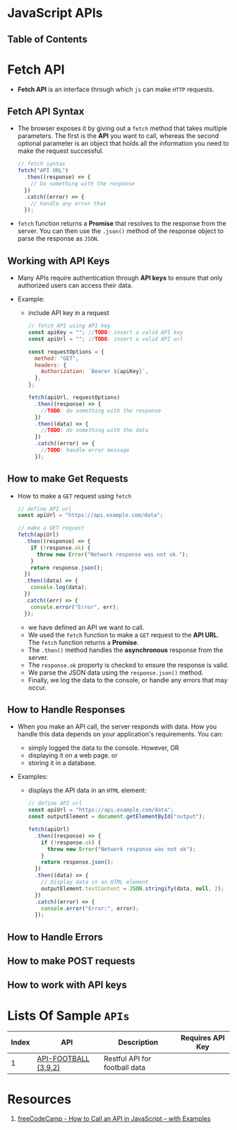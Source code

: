 # JavaScript APIs

## Table of Contents

# Fetch API

- **Fetch API** is an interface through which `js` can make `HTTP` requests.

## Fetch API Syntax

- The browser exposes it by giving out a `fetch` method that takes multiple parameters. The first is the **API** you want to call, whereas the second optional parameter is an object that holds all the information you need to make the request successful.

  ```js
  // fetch syntax
  fetch("API URL")
    .then((response) => {
      // Do something with the response
    })
    .catch((error) => {
      // handle any error that
    });
  ```

- `fetch` function returns a **Promise** that resolves to the response from the server. You can then use the `.json()` method of the response object to parse the response as `JSON`.

## Working with API Keys

- Many APIs require authentication through **API keys** to ensure that only authorized users can access their data.
- Example:

  - include API key in a request

    ```js
    // fetch API using API key
    const apiKey = ""; //TODO: insert a valid API key
    const apiUrl = ""; //TODO: insert a valid API url

    const requestOptions = {
      method: "GET",
      headers: {
        Authorization: `Bearer ${apiKey}`,
      },
    };

    fetch(apiUrl, requestOptions)
      .then((response) => {
        //TODO: do something with the response
      })
      .then((data) => {
        //TODO: do something with the data
      })
      .catch((error) => {
        //TODO: handle error message
      });
    ```

## How to make Get Requests

- How to make a `GET` request using `fetch`

  ```js
  // define API url
  const apiUrl = "https://api.example.com/data";

  // make a GET request
  fetch(apiUrl)
    .then((response) => {
      if (!response.ok) {
        throw new Error("Network response was not ok.");
      }
      return response.json();
    })
    .then((data) => {
      console.log(data);
    })
    .catch((err) => {
      console.error("Error", err);
    });
  ```

  - we have defined an API we want to call.
  - We used the `fetch` function to make a `GET` request to the **API URL**. The `fetch` function returns a **Promise**.
  - The `.then()` method handles the **asynchronous** response from the server.
  - The `response.ok` property is checked to ensure the response is valid.
  - We parse the JSON data using the `response.json()` method.
  - Finally, we log the data to the console, or handle any errors that may occur.

## How to Handle Responses

- When you make an API call, the server responds with data. How you handle this data depends on your application's requirements. You can:
  - simply logged the data to the console. However, OR
  - displaying it on a web page. or
  - storing it in a database.
- Examples:

  - displays the API data in an `HTML` element:

    ```js
    // define API url
    const apiUrl = "https://api.example.com/data";
    const outputElement = document.getElementById("output");

    fetch(apiUrl)
      .then((response) => {
        if (!response.ok) {
          throw new Error("Network response was not ok");
        }
        return response.json();
      })
      .then((data) => {
        // Display data in an HTML element
        outputElement.textContent = JSON.stringify(data, null, 2);
      })
      .catch((error) => {
        console.error("Error:", error);
      });
    ```

## How to Handle Errors

## How to make POST requests

## How to work with API keys

# Lists Of Sample `APIs`

| Index | API                                                   | Description                   | Requires API Key |
| ----- | ----------------------------------------------------- | ----------------------------- | ---------------- |
| 1     | [API-FOOTBALL (3.9.2)](https://www.api-football.com/) | Restful API for football data |

# Resources

1. [freeCodeCamp - How to Call an API in JavaScript – with Examples](https://www.freecodecamp.org/news/make-api-calls-in-javascript/)
